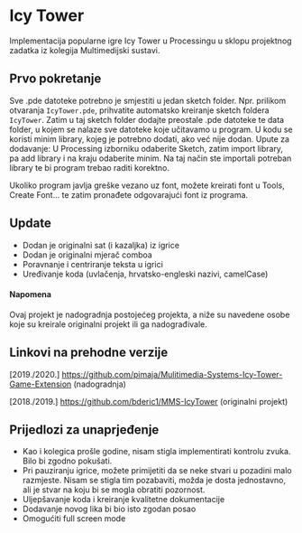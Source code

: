 
# Icy Tower
Implementacija popularne igre Icy Tower u Processingu u sklopu projektnog zadatka iz kolegija Multimedijski sustavi.

## Prvo pokretanje
Sve .pde datoteke potrebno je smjestiti u jedan sketch folder. Npr. prilikom otvaranja ```IcyTower.pde```, prihvatite automatsko kreiranje sketch foldera ```IcyTower```. Zatim u taj sketch folder dodajte preostale .pde datoteke te data folder, u kojem se nalaze sve datoteke koje učitavamo u program. 
U kodu se koristi minim library, kojeg je potrebno dodati, ako već nije dodan. Upute za dodavanje: 
U Processing izborniku odaberite Sketch, zatim import library, pa add library i na kraju odaberite minim. Na taj način ste importali potreban library te bi program trebao raditi korektno. 

Ukoliko program javlja greške vezano uz font, možete kreirati font u Tools, Create Font... te zatim pronađete odgovarajući font iz programa.  

## Update
- Dodan je originalni sat (i kazaljka) iz igrice
- Dodan je originalni mjerač comboa
- Poravnanje i centriranje teksta u igrici
- Uređivanje koda (uvlačenja, hrvatsko-engleski nazivi, camelCase)

#### Napomena
Ovaj projekt je nadogradnja postojećeg projekta, a niže su navedene osobe koje su kreirale originalni projekt ili ga nadograđivale. 

## Linkovi na prehodne verzije 
[2019./2020.] https://github.com/pimaja/Mulitimedia-Systems-Icy-Tower-Game-Extension (nadogradnja)
 
[2018./2019.] https://github.com/bderic1/MMS-IcyTower (originalni projekt)

## Prijedlozi za unaprjeđenje
- Kao i kolegica prošle godine, nisam stigla implementirati kontrolu zvuka. Bilo bi zgodno pokušati. 
- Pri pauziranju igrice, možete primijetiti da se neke stvari u pozadini malo razmjeste. Nisam se stigla tim pozabaviti, možda je dosta jednostavno, ali je stvar na koju bi se mogla obratiti pozornost.
- Uljepšavanje koda i kreiranje kvalitetne dokumentacije
- Dodavanje novog lika bi bio isto zgodan posao
- Omogućiti full screen mode
